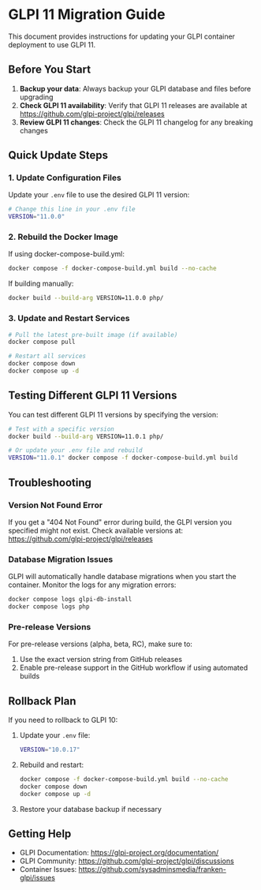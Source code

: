 # GLPI 11 Migration Guide

This document provides instructions for updating your GLPI container deployment to use GLPI 11.

## Before You Start

1. **Backup your data**: Always backup your GLPI database and files before upgrading
2. **Check GLPI 11 availability**: Verify that GLPI 11 releases are available at https://github.com/glpi-project/glpi/releases
3. **Review GLPI 11 changes**: Check the GLPI 11 changelog for any breaking changes

## Quick Update Steps

### 1. Update Configuration Files

Update your `.env` file to use the desired GLPI 11 version:
```bash
# Change this line in your .env file
VERSION="11.0.0"
```

### 2. Rebuild the Docker Image

If using docker-compose-build.yml:
```bash
docker compose -f docker-compose-build.yml build --no-cache
```

If building manually:
```bash
docker build --build-arg VERSION=11.0.0 php/
```

### 3. Update and Restart Services

```bash
# Pull the latest pre-built image (if available)
docker compose pull

# Restart all services
docker compose down
docker compose up -d
```

## Testing Different GLPI 11 Versions

You can test different GLPI 11 versions by specifying the version:

```bash
# Test with a specific version
docker build --build-arg VERSION=11.0.1 php/

# Or update your .env file and rebuild
VERSION="11.0.1" docker compose -f docker-compose-build.yml build
```

## Troubleshooting

### Version Not Found Error
If you get a "404 Not Found" error during build, the GLPI version you specified might not exist. Check available versions at:
https://github.com/glpi-project/glpi/releases

### Database Migration Issues
GLPI will automatically handle database migrations when you start the container. Monitor the logs for any migration errors:
```bash
docker compose logs glpi-db-install
docker compose logs php
```

### Pre-release Versions
For pre-release versions (alpha, beta, RC), make sure to:
1. Use the exact version string from GitHub releases
2. Enable pre-release support in the GitHub workflow if using automated builds

## Rollback Plan

If you need to rollback to GLPI 10:

1. Update your `.env` file:
   ```bash
   VERSION="10.0.17"
   ```

2. Rebuild and restart:
   ```bash
   docker compose -f docker-compose-build.yml build --no-cache
   docker compose down
   docker compose up -d
   ```

3. Restore your database backup if necessary

## Getting Help

- GLPI Documentation: https://glpi-project.org/documentation/
- GLPI Community: https://github.com/glpi-project/glpi/discussions
- Container Issues: https://github.com/sysadminsmedia/franken-glpi/issues